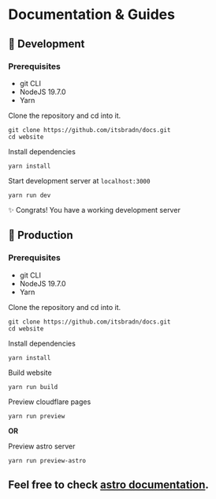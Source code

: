 # Documentation & Guides

## 🔧 Development

### Prerequisites
- git CLI
- NodeJS 19.7.0
- Yarn

Clone the repository and cd into it.
```
git clone https://github.com/itsbradn/docs.git
cd website
```

Install dependencies
```
yarn install
```

Start development server at `localhost:3000`
```
yarn run dev
```

✨ Congrats! You have a working development server


## 🚀 Production

### Prerequisites
- git CLI
- NodeJS 19.7.0
- Yarn

Clone the repository and cd into it.
```
git clone https://github.com/itsbradn/docs.git
cd website
```

Install dependencies
```
yarn install
```

Build website
```
yarn run build
```

Preview cloudflare pages
```
yarn run preview
```

**OR**

Preview astro server
```
yarn run preview-astro
```

## Feel free to check [astro documentation](https://docs.astro.build).
